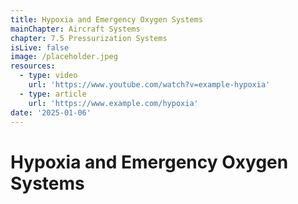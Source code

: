 ```yaml
---
title: Hypoxia and Emergency Oxygen Systems
mainChapter: Aircraft Systems
chapter: 7.5 Pressurization Systems
isLive: false
image: /placeholder.jpeg
resources:
  - type: video
    url: 'https://www.youtube.com/watch?v=example-hypoxia'
  - type: article
    url: 'https://www.example.com/hypoxia'
date: '2025-01-06'
---
```


# Hypoxia and Emergency Oxygen Systems

